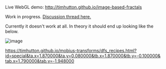 Live WebGL demo: http://timhutton.github.io/image-based-fractals

Work in progress. [Discussion thread here.](https://mathstodon.xyz/@timhutton/112300033160877559)

Currently it doesn't work at all. In theory it should end up looking like the below.

![image](https://github.com/timhutton/image-based-fractals/assets/647092/c8fbcc1c-171d-4d75-b497-20185a986dd4)

https://timhutton.github.io/mobius-transforms/dfs_recipes.html?id=special&ta.x=1.870000&ta.y=0.080000&tb.x=1.870000&tb.y=-0.100000&tab.x=1.790000&tab.y=-1.948000
